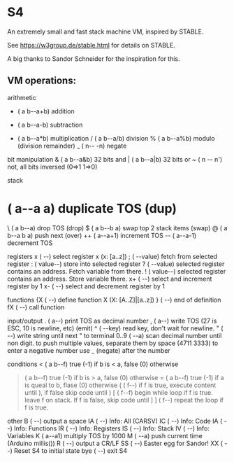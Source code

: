 # S4
An extremely small and fast stack machine VM, inspired by STABLE. 

See https://w3group.de/stable.html for details on STABLE.

A big thanks to Sandor Schneider for the inspiration for this.

## VM operations:

arithmetic
+  ( a b--a+b)  addition
-  ( a b--a-b)  subtraction
*  ( a b--a*b)  multiplication
/  ( a b--a/b)  division
%  ( a b--a%b)  modulo (division remainder)
_  (   n-- -n)  negate

bit manipulation
& ( a b--a&b)   32 bits and
|  ( a b--a|b)  32 bits or
~  (  n -- n')  not, all bits inversed (0=>1 1=>0)

stack
#  ( a--a a)      duplicate TOS (dup)
\  ( a b--a)      drop TOS (drop)
$  ( a b--b a)    swap top 2 stack items (swap)
@  ( a b--a b a)  push next (over)
++ ( a--a+1)      increment TOS
-- ( a--a-1)      decrement TOS

registers
x   ( --)       select register x (x: [a..z])
;   ( --value)  fetch from selected register
:   ( value--)  store into selected register
?   ( --value)  selected register contains an address. Fetch variable from there.
!   ( value--)  selected register contains an address. Store variable there.
x+  ( --)       select and increment register by 1
x-  ( --)       select and decrement register by 1

functions
{X  ( --)  define function X (X: [A..Z]|[a..z])
}   ( --)  end of definition
fX  ( --)  call function <X>

input/output
.    ( a--)    print TOS as decimal number
,    ( a--)    write TOS (27 is ESC, 10 is newline, etc) (emit)
^    ( --key)  read key, don't wait for newline.
"    ( --)     write string until next " to terminal
0..9 ( --a)    scan decimal number until non digit. 
                  to push multiple values, separate them by space (4711 3333)
                  to enter a negative number use _ (negate) after the number

conditions
<  ( a b--f)  true (-1) if b is < a, false (0) otherwise
>  ( a b--f)  true (-1) if b is > a, false (0) otherwise
=  ( a b--f)  true (-1) if a is queal to b, flase (0) otherwise
(  ( f--)     if f is true, execute content until ), if false skip code until )
[  ( f--f)    begin while loop if f is true. leave f on stack. If f is false, skip code until ]
]  ( f--)     repeat the loop if f is true.

other
B    ( --)     output a space
IA   ( --)     Info: All (CARSV)
IC   ( --)     Info: Code
IA   ( --)     Info: Functions
IR   ( --)     Info: Registers
IS   ( --)     Info: Stack
IV   ( --)     Info: Variables
K    ( a--a1)  multiply TOS by 1000
M    ( --a)    push current time (Arduino millis())
R    ( --)     output a CR/LF
SS   ( --)     Easter egg for Sandor!
XX   ( --)     Reset S4 to initial state
bye  ( --)     exit S4
